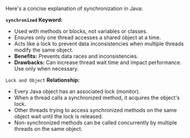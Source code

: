 Here's a concise explanation of synchronization in Java:

**`synchronized` Keyword:**

- Used with methods or blocks, not variables or classes.
- Ensures only one thread accesses a shared object at a time.
- Acts like a lock to prevent data inconsistencies when multiple threads modify the same object.
- **Benefits:** Prevents data races and inconsistencies.
- **Drawbacks:** Can increase thread wait time and impact performance. Use only when necessary.

`Lock and Object` **Relationship:**

- Every Java object has an associated lock (monitor).
- When a thread calls a synchronized method, it acquires the object's lock.
- Other threads trying to access synchronized methods on the same object wait until the lock is released.
- Non-synchronized methods can be called concurrently by multiple threads on the same object.